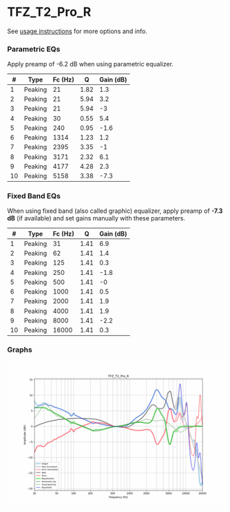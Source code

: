 # TFZ_T2_Pro_R
See [usage instructions](https://github.com/jaakkopasanen/AutoEq#usage) for more options and info.

### Parametric EQs
Apply preamp of -6.2 dB when using parametric equalizer.

|   # | Type    |   Fc (Hz) |    Q |   Gain (dB) |
|-----|---------|-----------|------|-------------|
|   1 | Peaking |        21 | 1.82 |         1.3 |
|   2 | Peaking |        21 | 5.94 |         3.2 |
|   3 | Peaking |        21 | 5.94 |        -3   |
|   4 | Peaking |        30 | 0.55 |         5.4 |
|   5 | Peaking |       240 | 0.95 |        -1.6 |
|   6 | Peaking |      1314 | 1.23 |         1.2 |
|   7 | Peaking |      2395 | 3.35 |        -1   |
|   8 | Peaking |      3171 | 2.32 |         6.1 |
|   9 | Peaking |      4177 | 4.28 |         2.3 |
|  10 | Peaking |      5158 | 3.38 |        -7.3 |

### Fixed Band EQs
When using fixed band (also called graphic) equalizer, apply preamp of **-7.3 dB** (if available) and set gains manually with these parameters.

|   # | Type    |   Fc (Hz) |    Q |   Gain (dB) |
|-----|---------|-----------|------|-------------|
|   1 | Peaking |        31 | 1.41 |         6.9 |
|   2 | Peaking |        62 | 1.41 |         1.4 |
|   3 | Peaking |       125 | 1.41 |         0.3 |
|   4 | Peaking |       250 | 1.41 |        -1.8 |
|   5 | Peaking |       500 | 1.41 |        -0   |
|   6 | Peaking |      1000 | 1.41 |         0.5 |
|   7 | Peaking |      2000 | 1.41 |         1.9 |
|   8 | Peaking |      4000 | 1.41 |         1.9 |
|   9 | Peaking |      8000 | 1.41 |        -2.2 |
|  10 | Peaking |     16000 | 1.41 |         0.3 |

### Graphs
![](./TFZ_T2_Pro_R.png)
